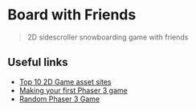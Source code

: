 # Board with Friends
> 2D sidescroller snowboarding game with friends


## Useful links
- [Top 10 2D Game asset sites](https://www.gamasutra.com/blogs/DavidYing/20151221/262323/Top_10_Best_2D_Game_Asset_sites.php)
- [Making your first Phaser 3 game](https://www.phaser.io/tutorials/making-your-first-phaser-3-game)
- [Random Phaser 3 Game](http://labs.phaser.io/edit.html?src=src\games\mass%20attack\updated.js)
